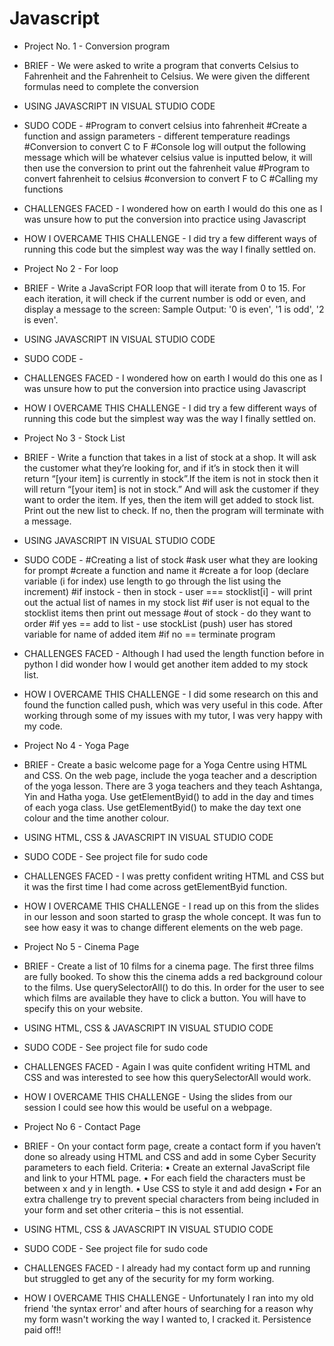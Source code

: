 # Javascript
- Project No. 1 - Conversion program
- BRIEF - We were asked to write a program that converts Celsius to Fahrenheit and the Fahrenheit to Celsius. We were given the different formulas need to complete the conversion
- USING JAVASCRIPT IN VISUAL STUDIO CODE
- SUDO CODE - #Program to convert celsius into fahrenheit
              #Create a function and assign parameters - different temperature readings
              #Conversion to convert C to F
              #Console log will output the following message which will be whatever celsius value is inputted below, it will then use the conversion to print out the fahrenheit value
              #Program to convert fahrenheit to celsius 
              #conversion to convert F to C
              #Calling my functions
- CHALLENGES FACED - I wondered how on earth I would do this one as I was unsure how to put the conversion into practice using Javascript
- HOW I OVERCAME THIS CHALLENGE - I did try a few different ways of running this code but the simplest way was the way I finally settled on. 


- Project No 2 - For loop
- BRIEF - Write a JavaScript FOR loop that will iterate from 0 to 15. For each iteration, it will check if the current number is odd or even, and display a message to the screen: Sample Output: '0 is even', '1 is odd', '2 is even'.
- USING JAVASCRIPT IN VISUAL STUDIO CODE
- SUDO CODE - 
- CHALLENGES FACED - I wondered how on earth I would do this one as I was unsure how to put the conversion into practice using Javascript
- HOW I OVERCAME THIS CHALLENGE - I did try a few different ways of running this code but the simplest way was the way I finally settled on. 

- Project No 3 - Stock List
- BRIEF - Write a function that takes in a list of stock at a shop. It will ask the customer what they’re looking for, and if it’s in stock then it will return “[your item] is currently in stock”.If the item is not in stock then it will return “[your item] is not in stock.” And will ask the customer if they want to order the item. If yes, then the item will get added to stock list. Print out the new list to check. If no, then the program will terminate with a message.
- USING JAVASCRIPT IN VISUAL STUDIO CODE
- SUDO CODE - #Creating a list of stock
              #ask user what they are looking for prompt
              #create a function and name it
              #create a for loop (declare variable (i for index) use length to go through the list using the increment)
              #if instock - then in stock - user === stocklist[i] - will print out the actual list of names in my stock list
              #if user is not equal to the stocklist items then print out message
              #out of stock - do they want to order
              #if yes == add to list - use stockList (push) user has stored variable for name of added item
              #if no == terminate program
- CHALLENGES FACED - Although I had used the length function before in python I did wonder how I would get another item added to my stock list.
- HOW I OVERCAME THIS CHALLENGE - I did some research on this and found the function called push, which was very useful in this code. After working through some of my issues with my tutor, I was very happy with my code.

- Project No 4 - Yoga Page
- BRIEF - Create a basic welcome page for a Yoga Centre using HTML and CSS. On the web page, include the yoga teacher and a description of the yoga lesson. There are 3 yoga teachers and they teach Ashtanga, Yin and Hatha yoga. Use getElementByid() to add in the day and times of each yoga class. Use getElementByid() to make the day text one colour and the time another colour.
- USING HTML, CSS & JAVASCRIPT IN VISUAL STUDIO CODE
- SUDO CODE - See project file for sudo code
- CHALLENGES FACED - I was pretty confident writing HTML and CSS but it was the first time I had come across getElementByid function. 
- HOW I OVERCAME THIS CHALLENGE - I read up on this from the slides in our lesson and soon started to grasp the whole concept. It was fun to see how easy it was to change different elements on the web page.

- Project No 5 - Cinema Page
- BRIEF - Create a list of 10 films for a cinema page. The first three films are fully booked. To show this the cinema adds a red background colour to the films. Use querySelectorAll() to do this. In order for the user to see which films are available they have to click a button. You will have to specify this on your website.
- USING HTML, CSS & JAVASCRIPT IN VISUAL STUDIO CODE
- SUDO CODE - See project file for sudo code
- CHALLENGES FACED - Again I was quite confident writing HTML and CSS and was interested to see how this querySelectorAll would work. 
- HOW I OVERCAME THIS CHALLENGE - Using the slides from our session I could see how this would be useful on a webpage.

- Project No 6 - Contact Page
- BRIEF - On your contact form page, create a contact form if you haven’t done so already using HTML and CSS and add in some Cyber Security parameters to each field.
Criteria:
• Create an external JavaScript file and link to your HTML page.
• For each field the characters must be between x and y in length.
• Use CSS to style it and add design
• For an extra challenge try to prevent special characters from being included in your form and set other criteria – this is not essential.
- USING HTML, CSS & JAVASCRIPT IN VISUAL STUDIO CODE
- SUDO CODE - See project file for sudo code
- CHALLENGES FACED - I already had my contact form up and running but struggled to get any of the security for my form working. 
- HOW I OVERCAME THIS CHALLENGE - Unfortunately I ran into my old friend 'the syntax error' and after hours of searching for a reason why my form wasn't working the way I wanted to, I cracked it. Persistence paid off!!
